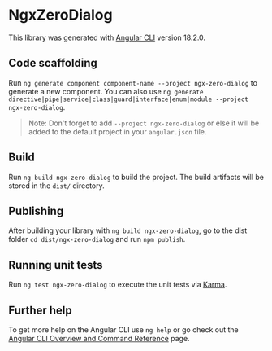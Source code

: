 # NgxZeroDialog

This library was generated with [Angular CLI](https://github.com/angular/angular-cli) version 18.2.0.

## Code scaffolding

Run `ng generate component component-name --project ngx-zero-dialog` to generate a new component. You can also use `ng generate directive|pipe|service|class|guard|interface|enum|module --project ngx-zero-dialog`.
> Note: Don't forget to add `--project ngx-zero-dialog` or else it will be added to the default project in your `angular.json` file. 

## Build

Run `ng build ngx-zero-dialog` to build the project. The build artifacts will be stored in the `dist/` directory.

## Publishing

After building your library with `ng build ngx-zero-dialog`, go to the dist folder `cd dist/ngx-zero-dialog` and run `npm publish`.

## Running unit tests

Run `ng test ngx-zero-dialog` to execute the unit tests via [Karma](https://karma-runner.github.io).

## Further help

To get more help on the Angular CLI use `ng help` or go check out the [Angular CLI Overview and Command Reference](https://angular.dev/tools/cli) page.
